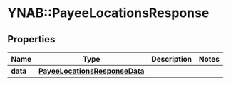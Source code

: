 # YNAB::PayeeLocationsResponse

## Properties
Name | Type | Description | Notes
------------ | ------------- | ------------- | -------------
**data** | [**PayeeLocationsResponseData**](PayeeLocationsResponseData.md) |  | 


